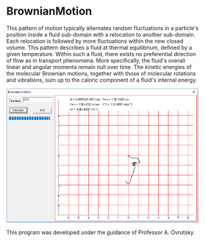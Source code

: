 # BrownianMotion
This pattern of motion typically alternates random fluctuations in a particle's position inside a fluid sub-domain with a relocation to another sub-domain.
Each relocation is followed by more fluctuations within the new closed volume. This pattern describes a fluid at thermal equilibrium, defined by a given temperature. Within such a fluid, there exists no preferential direction of flow as in transport phenomena. More specifically, the fluid's overall linear and angular momenta remain null over time. The kinetic energies of the molecular Brownian motions, together with those of molecular rotations and vibrations, sum up to the caloric component of a fluid's internal energy.


![alt text](https://github.com/UkrRobot/BrownianMotion/blob/master/Brownian_scrn.png)

This program was developed under the guidance of Professor A. Ovrutsky.
